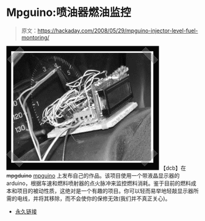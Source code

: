 # Mpguino:喷油器燃油监控

> 原文：<https://hackaday.com/2008/05/29/mpguino-injector-level-fuel-montoring/>

![](img/c4ff7fafce74cd5c5e755d0388ce1529.png)
【dcb】在 ~~mpgduino~~ [mpguino](http://forum.ecomodder.com/showthread.php/mpguino-release-one-workspace-2115.html) 上发布自己的作品。该项目使用一个带液晶显示器的 arduino，根据车速和燃料喷射器的点火脉冲来监控燃料消耗。鉴于目前的燃料成本和项目的被动性质，这绝对是一个有趣的项目。你可以轻而易举地轻敲显示器所需的电线，并将其移除，而不会使你的保修无效(我们并不真正关心)。

*   [永久链接](http://forum.ecomodder.com/showthread.php/mpguino-release-one-workspace-2115.html)